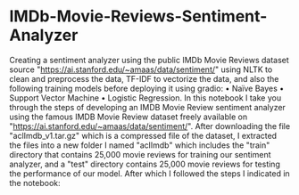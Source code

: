 # IMDb-Movie-Reviews-Sentiment-Analyzer
Creating a sentiment analyzer using the public IMDb Movie Reviews dataset source "https://ai.stanford.edu/~amaas/data/sentiment/" using NLTK to clean and preprocess the data,  TF-IDF to vectorize the data, and also the following training models before deploying it using gradio: • Naïve Bayes • Support Vector Machine • Logistic Regression.
In this notebook I take you through the steps of developing an IMDB Movie Review sentiment analyzer using the famous IMDB Movie Review  dataset freely available on "https://ai.stanford.edu/~amaas/data/sentiment/". After downloading the file "aclImdb_v1.tar.gz" which is a compressed file of the dataset, I extracted the files into a new folder I named "aclImdb" which includes the "train" directory that contains 25,000 movie reviews for training our sentiment analyzer, and a "test" directory contains 25,000 movie reviews for testing the performance of our model. After which I followed the steps I indicated in the notebook:
